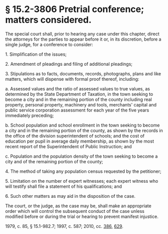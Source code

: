 # § 15.2-3806 Pretrial conference; matters considered.

<p>The special court shall, prior to hearing any case under this chapter, direct the attorneys for the parties to appear before it or, in its discretion, before a single judge, for a conference to consider:</p><p>1. Simplification of the issues;</p><p>2. Amendment of pleadings and filing of additional pleadings;</p><p>3. Stipulations as to facts, documents, records, photographs, plans and like matters, which will dispense with formal proof thereof, including:</p><p>a. Assessed values and the ratio of assessed values to true values, as determined by the State Department of Taxation, in the town seeking to become a city and in the remaining portion of the county including real property, personal property, machinery and tools, merchants' capital and public service corporation assessment for each year of the five years immediately preceding;</p><p>b. School population and school enrollment in the town seeking to become a city and in the remaining portion of the county, as shown by the records in the office of the division superintendent of schools; and the cost of education per pupil in average daily membership, as shown by the most recent report of the Superintendent of Public Instruction; and</p><p>c. Population and the population density of the town seeking to become a city and of the remaining portion of the county;</p><p>4. The method of taking any population census requested by the petitioner;</p><p>5. Limitation on the number of expert witnesses; each expert witness who will testify shall file a statement of his qualifications; and</p><p>6. Such other matters as may aid in the disposition of the case.</p><p>The court, or the judge, as the case may be, shall make an appropriate order which will control the subsequent conduct of the case unless modified before or during the trial or hearing to prevent manifest injustice.</p><p>1979, c. 85, § 15.1-982.7; 1997, c. 587; 2010, cc. <a href='http://lis.virginia.gov/cgi-bin/legp604.exe?101+ful+CHAP0386'>386</a>, <a href='http://lis.virginia.gov/cgi-bin/legp604.exe?101+ful+CHAP0629'>629</a>.</p>